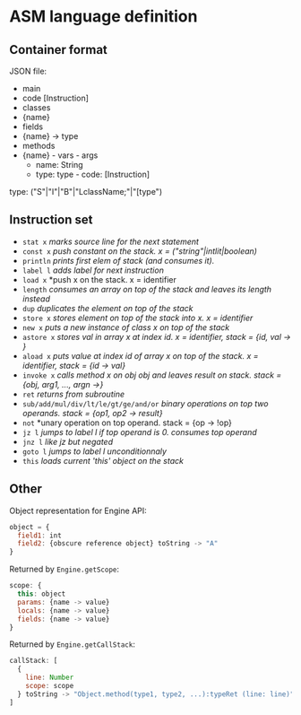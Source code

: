 ASM language definition
=======================

## Container format

JSON file:

- main
 - code [Instruction]
- classes
 - {name} 
  - fields
   - {name} -> type
  - methods
   - {name}
    - vars
    - args
     - name: String
     - type: type
    - code: [Instruction]

type: ("S"|"I"|"B"|"LclassName;"|"[type")

## Instruction set

- `stat x`    *marks source line for the next statement*
- `const x`   *push constant on the stack. x = ("string"|intlit|boolean)*
- `println`   *prints first elem of stack (and consumes it).*
- `label l`   *adds label for next instruction*
- `load x`    *push x on the stack. x = identifier
- `length`    *consumes an array on top of the stack and leaves its length instead*
- `dup`       *duplicates the element on top of the stack*
- `store x`   *stores element on top of the stack into x. x = identifier*
- `new x`     *puts a new instance of class x on top of the stack*
- `astore x`  *stores val in array x at index id. x = identifier, stack = {id, val -> }*
- `aload x`   *puts value at index id of array x on top of the stack. x = identifier, stack = {id -> val}*
- `invoke x`  *calls method x on obj obj and leaves result on stack. stack = {obj, arg1, ..., argn ->}*
- `ret`       *returns from subroutine*
- `sub/add/mul/div/lt/le/gt/ge/and/or`  *binary operations on top two operands. stack = {op1, op2 -> result}*
- `not`       *unary operation on top operand. stack = {op -> !op}
- `jz l`      *jumps to label l if top operand is 0. consumes top operand*
- `jnz l`     *like jz but negated*
- `goto l`    *jumps to label l unconditionnaly*
- `this`      *loads current 'this' object on the stack*

## Other

Object representation for Engine API:
```javascript
object = {
  field1: int
  field2: {obscure reference object} toString -> "A"
}
```

Returned by `Engine.getScope`:
```javascript
scope: {
  this: object
  params: {name -> value}
  locals: {name -> value}
  fields: {name -> value}
}
```

Returned by `Engine.getCallStack`:
```javascript
callStack: [
  {
    line: Number
    scope: scope
  } toString -> "Object.method(type1, type2, ...):typeRet (line: line)"
]
```